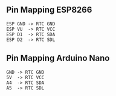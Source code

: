 ## Pin Mapping ESP8266
```
ESP GND -> RTC GND
ESP VU  -> RTC VCC
ESP D1  -> RTC SDA
ESP D2  -> RTC SDL
```

## Pin Mapping Arduino Nano
```
GND -> RTC GND
5V  -> RTC VCC
A4  -> RTC SDA
A5  -> RTC SDL
```
